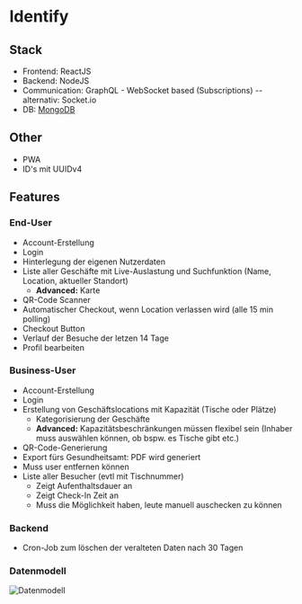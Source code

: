 # Identify

## Stack

- Frontend: ReactJS
- Backend: NodeJS
- Communication: GraphQL - WebSocket based (Subscriptions) -- alternativ: Socket.io
- DB: [MongoDB](https://www.mongodb.com/cloud/atlas)

## Other

- PWA
- ID's mit UUIDv4

## Features

### End-User

- Account-Erstellung
- Login
- Hinterlegung der eigenen Nutzerdaten
- Liste aller Geschäfte mit Live-Auslastung und Suchfunktion (Name, Location, aktueller Standort)
  - **Advanced:** Karte
- QR-Code Scanner
- Automatischer Checkout, wenn Location verlassen wird (alle 15 min polling)
- Checkout Button
- Verlauf der Besuche der letzen 14 Tage
- Profil bearbeiten

### Business-User

- Account-Erstellung
- Login
- Erstellung von Geschäftslocations mit Kapazität (Tische oder Plätze)
  - Kategorisierung der Geschäfte
  - **Advanced:** Kapazitätsbeschränkungen müssen flexibel sein (Inhaber muss auswählen können, ob bspw. es Tische gibt etc.)
- QR-Code-Generierung
- Export fürs Gesundheitsamt: PDF wird generiert
- Muss user entfernen können
- Liste aller Besucher (evtl mit Tischnummer)
  - Zeigt Aufenthaltsdauer an
  - Zeigt Check-In Zeit an
  - Muss die Möglichkeit haben, leute manuell auschecken zu können

### Backend

- Cron-Job zum löschen der veralteten Daten nach 30 Tagen

### Datenmodell

![Datenmodell](https://github.com/kuehnleon/identify/raw/main/docs/datamodel.jpg)
